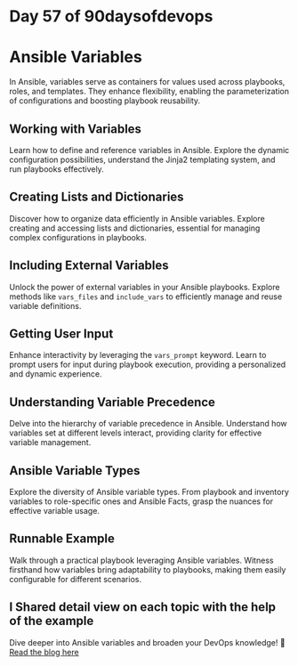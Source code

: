 # Day 57 of 90daysofdevops

# Ansible Variables

In Ansible, variables serve as containers for values used across playbooks, roles, and templates. They enhance flexibility, enabling the parameterization of configurations and boosting playbook reusability.

## Working with Variables

Learn how to define and reference variables in Ansible. Explore the dynamic configuration possibilities, understand the Jinja2 templating system, and run playbooks effectively.

## Creating Lists and Dictionaries

Discover how to organize data efficiently in Ansible variables. Explore creating and accessing lists and dictionaries, essential for managing complex configurations in playbooks.

## Including External Variables

Unlock the power of external variables in your Ansible playbooks. Explore methods like `vars_files` and `include_vars` to efficiently manage and reuse variable definitions.

## Getting User Input

Enhance interactivity by leveraging the `vars_prompt` keyword. Learn to prompt users for input during playbook execution, providing a personalized and dynamic experience.

## Understanding Variable Precedence

Delve into the hierarchy of variable precedence in Ansible. Understand how variables set at different levels interact, providing clarity for effective variable management.

## Ansible Variable Types

Explore the diversity of Ansible variable types. From playbook and inventory variables to role-specific ones and Ansible Facts, grasp the nuances for effective variable usage.

## Runnable Example

Walk through a practical playbook leveraging Ansible variables. Witness firsthand how variables bring adaptability to playbooks, making them easily configurable for different scenarios.


## I Shared detail view on each topic with the help of the example 
Dive deeper into Ansible variables and broaden your DevOps knowledge! 🚀 [Read the blog here](https://devxblog.hashnode.dev/ansible-variables-a-comprehensive-guide)
